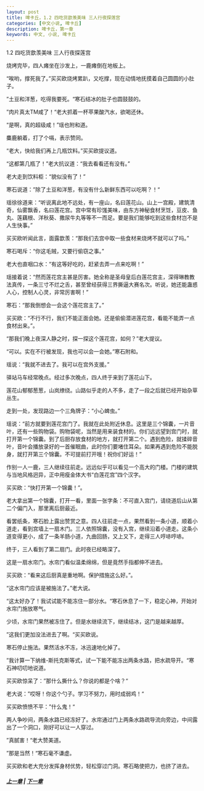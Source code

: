 ```yaml
---
layout: post
title: 啤卡丘，1.2 四吃货歆羡美味 三人行夜探莲宫
categories: [中文小说, 啤卡丘]
description: 啤卡丘，第一章
keywords: 中文, 小说, 啤卡丘
---
```


1.2 四吃货歆羡美味 三人行夜探莲宫

烧烤完毕，四人瘫坐在沙发上，一鹿瘫倒在地板上。

“唉哟，撑死我了。”买买欧烧烤累趴，又吃撑，现在动情地抚摸着自己圆圆的小肚子。

”土豆和洋葱，吃得我要死。“寒石结冰的肚子也圆鼓鼓的。

”肉片真太TM咸了！“老大抓着一杯苹果酸汽水，欲喝还休。

“是啊，真的超级咸！”瑶也附和道。

麋鹿躺着，打了个嗝，表示赞同。

“老大，快给我们再上几瓶饮料。”买买欧提议道。

“这都第几瓶了！”老大抗议道：“我去看看还有没有。”

老大走到饮料柜：“貌似没有了！”

寒石说道：”除了土豆和洋葱，有没有什么新鲜东西可以吃啊？！“

瑶徐徐道来：“听说离此地不远处，有一座山，名曰莲花山。山上一宫殿，建筑清奇，仙雾飘香，名曰莲花宫。宫中常有珍馐美味，由东方神秘食材烹饪，豆皮、鱼丸、莲藕根、洋秋葵、撒尿牛丸等等不一而足。要是我们能够吃到这些食材岂不是人生快事。”

买买欧听闻此言，面露歆羡：“那我们去宫中取一些食材来烧烤不就可以了吗。”

寒石喝斥：“你这毛贼，又要行偷窃之事。”

老大也直咽口水：“有这等好吃的，赶紧去弄一点来吃啊！”

瑶接着说：“然而莲花宫主甚是厉害。她全称是圣母皇后白莲花宫主，深得琳教教法真传，一条三寸不烂之舌，甚至曾经获得三界撕逼大赛名次。听说，她还能蛊惑人心，控制人心灵，非常厉害啊！”

寒石：“那我倒想会一会这个莲花宫主了。”

买买欧：“不行不行，我们不能正面会她。还是偷偷潜进莲花宫，看能不能弄一点食材出来。”。

“那我们晚上夜深人静之时，探一探这个莲花宫，如何？”老大提议。

“可以。实在不行被发现，我也可以会一会她。”寒石附和。

瑶说：“我就不进去了。我可以在宫外支援。”



驿站马车经常晚点。经过多次晚点，四人终于来到了莲花山下。

莲花山郁郁葱葱，山岚缭绕。山路似乎走的人不多，走了一段之后就已经开始杂草丛生。

走到一处，发现路边一个三角牌子：“小心蜱虫。”

瑶说：“前方就要到莲花宫门了。我就在此处附近休息。这里是三个锦囊，一片音叶，还有一些购物袋。购物袋呢，当然是用来装食材的。你们远远望到宫门时，就打开第一个锦囊。到了后厨存放食材的地方，就打开第二个。遇到危险，就揉碎音叶，音叶会播放录好的一首催眠曲，此时你们要堵住耳朵。如果再遇到危险不能脱身，就打开第三个锦囊。不可提前打开哦！祝你们好运！”

作别一人一鹿，三人继续往前走。远远似乎可以看见一个高大的门楼。门楼的建筑与当地风格迥异，正中用瘦金体大书“白莲花宫”四个汉字。

买买欧：“快打开第一个锦囊！”。

老大拿出第一个锦囊，打开一看，里面一张字条：不可直入宫门，请绕道后山从第二个偏门入，那里离后厨最近。

看罢纸条，寒石脸上露出赞赏之意。四人往前走一点，果然看到一条小道，顺着小道走，看到宫墙上一扇木门。三人依照锦囊，没有入宫，继续沿着小道走。这条小道变得更小，成了一条羊肠小道，九曲回肠，又上又下，走得三人哼哧哼哧。

终于，三人看到了第二扇门。此时夜已经略深了。

这是一扇水帘门。水帘门看似温柔绵绵，但是竟然手指都伸不进去。

买买欧：“看来这后厨真是重地啊。保护措施这么好。”。

“这水帘门应该是被施法了。”老大说。

“这太好办了！我试试能不能冻住一部分水。“寒石休息了一下，稳定心神，开始对水帘门施放寒气。

少顷，水帘门果然被冻住了。但是水继续流下，继续结冰，这门是越来越厚。

”这我们更加没法进去了啊。“买买欧说。

寒石停止施法。果然活水不冻，冰迅速地化掉了。

”我计算一下纳维-斯托克斯等式，试一下能不能冻出两条水路，把水疏导开。“寒石神叨叨地说道。

买买欧惊呆了：”那什么撕什么？你说的都是个啥？“

老大说：”哎呀！你这个勺子。学习不努力，用时成弱鸡！“

买买欧愤愤不平：”什么鬼！“

两人争吵间，两条水路已经冻好了。水帘通过门上两条水路疏导流向旁边，中间露出了一个洞口，刚好可以让一人穿过。

”真腻害！“老大赞美道。

”那是当然！“寒石毫不谦虚。

买买欧和老大充分发挥身材优势，轻松穿过门洞。寒石略使把力，也挤了进去。

##### [上一章](/2017/08/29/Pikaqiu-1-1/) | [下一章](/2017/08/31/Pikaqiu-1-3/)
